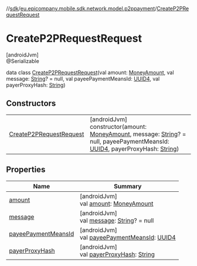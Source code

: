 //[sdk](../../../index.md)/[eu.epicompany.mobile.sdk.network.model.p2ppayment](../index.md)/[CreateP2PRequestRequest](index.md)

# CreateP2PRequestRequest

[androidJvm]\
@Serializable

data class [CreateP2PRequestRequest](index.md)(val amount: [MoneyAmount](../../eu.epicompany.mobile.sdk.domain.model/-money-amount/index.md), val message: [String](https://kotlinlang.org/api/latest/jvm/stdlib/kotlin/-string/index.html)? = null, val payeePaymentMeansId: [UUID4](../../eu.epicompany.mobile.android.datatypes/index.md#229649042%2FClasslikes%2F462465411), val payerProxyHash: [String](https://kotlinlang.org/api/latest/jvm/stdlib/kotlin/-string/index.html))

## Constructors

| | |
|---|---|
| [CreateP2PRequestRequest](-create-p2-p-request-request.md) | [androidJvm]<br>constructor(amount: [MoneyAmount](../../eu.epicompany.mobile.sdk.domain.model/-money-amount/index.md), message: [String](https://kotlinlang.org/api/latest/jvm/stdlib/kotlin/-string/index.html)? = null, payeePaymentMeansId: [UUID4](../../eu.epicompany.mobile.android.datatypes/index.md#229649042%2FClasslikes%2F462465411), payerProxyHash: [String](https://kotlinlang.org/api/latest/jvm/stdlib/kotlin/-string/index.html)) |

## Properties

| Name | Summary |
|---|---|
| [amount](amount.md) | [androidJvm]<br>val [amount](amount.md): [MoneyAmount](../../eu.epicompany.mobile.sdk.domain.model/-money-amount/index.md) |
| [message](message.md) | [androidJvm]<br>val [message](message.md): [String](https://kotlinlang.org/api/latest/jvm/stdlib/kotlin/-string/index.html)? = null |
| [payeePaymentMeansId](payee-payment-means-id.md) | [androidJvm]<br>val [payeePaymentMeansId](payee-payment-means-id.md): [UUID4](../../eu.epicompany.mobile.android.datatypes/index.md#229649042%2FClasslikes%2F462465411) |
| [payerProxyHash](payer-proxy-hash.md) | [androidJvm]<br>val [payerProxyHash](payer-proxy-hash.md): [String](https://kotlinlang.org/api/latest/jvm/stdlib/kotlin/-string/index.html) |
